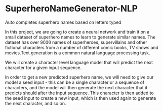 # SuperheroNameGenerator-NLP
Auto completes superhero names based on letters typed

In this project, we are going to create a neural network and train it on a small dataset of superhero names to learn to generate similar names. The dataset has over 9000 names of superheroes, supervillains and other fictional characters from a number of different comic books, TV shows and movies.Text generation is a common natural language processing task. 

We will create a character level language model that will predict the next character for a given input sequence.

In order to get a new predicted superhero name, we will need to give our model a seed input - this can be a single character or a sequence of characters, and the model will then generate the next character that it predicts should after the input sequence. This character is then added to the seed input to create a new input, which is then used again to generate the next character, and so on.

